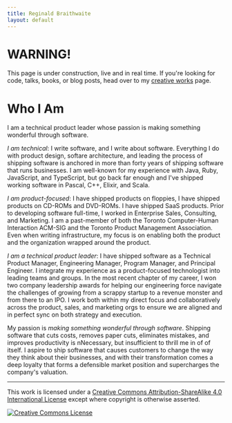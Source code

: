 ```yaml
---
title: Reginald Braithwaite
layout: default
---
```


# WARNING!

This page is under construction, live and in real time. If you're looking for code, talks, books, or blog posts, head over to my [creative works](/creative-works.html) page.

# Who I Am

I am a technical product leader whose passion is making something wonderful through software.

_I am technical_: I write software, and I write about software. Everything I do with product design, softare architecture, and leading the process of shipping software is anchored in more than forty years of shipping software that runs businesses. I am well-known for my experience with Java, Ruby, JavaScript, and TypeScript, but go back far enough and I've shipped working software in Pascal, C++, Elixir, and Scala.

_I am product-focused_: I have shipped products on floppies, I have shipped products on CD-ROMs and DVD-ROMs. I have shipped SaaS products. Prior to developing software full-time, I worked in Enterprise Sales, Consulting, and Marketing. I am a past-member of both the Toronto Computer-Human Interaction ACM-SIG and the Toronto Product Management Association. Even when writing infrastructure, my focus is on enabling both the product and the organization wrapped around the product. 

_I am a technical product leader_: I have shipped software as a Technical Product Manager, Engineering Manager, Program Manager, and Principal Engineer. I integrate my experience as a product-focused technologist into leading teams and groups. In the most recent chapter of my career, I won two company leadership awards for helping our engineering force navigate the challenges of growing from a scrappy startup to a revenue monster and from there to an IPO. I work both within my direct focus and collaboratively across the product, sales, and marketing orgs to ensure we are aligned and in perfect sync on both strategy and execution.

My passion is _making something wonderful through software_. Shipping software that cuts costs, removes paper cuts, eliminates mistakes, and improves productivity is nNecessary, but insufficient to thrill me in of of itself. I aspire to ship software that causes customers to change the way they think about their businesses, and with their transformation comes a deep loyalty that forms a defensible market position and supercharges the company's valuation.

---

This work is licensed under a <a rel="license" href="http://creativecommons.org/licenses/by-sa/4.0/">Creative Commons Attribution-ShareAlike 4.0 International License</a> except where copyright is otherwise asserted.

<a rel="license" href="http://creativecommons.org/licenses/by-sa/4.0/"><img alt="Creative Commons License" style="border-width:0" src="http://i.creativecommons.org/l/by-sa/4.0/80x15.png" /></a>
